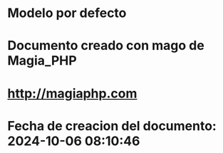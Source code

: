 # Modelo por defecto 

# Documento creado con mago de Magia_PHP 

# http://magiaphp.com 

# Fecha de creacion del documento: 2024-10-06 08:10:46 

